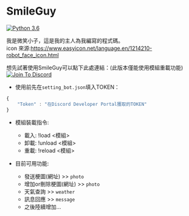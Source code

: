 # SmileGuy
[![Python 3.6](https://img.shields.io/badge/python-3.6-blue.svg)](https://www.python.org/downloads/release/python-367/)

我是微笑小子，這是我的主人為我編寫的程式碼。  
icon 來源:https://www.easyicon.net/language.en/1214210-robot_face_icon.html  

想先試著使用SmileGuy可以點下此處連結：(此版本僅能使用模組重載功能)  
[![Join To Discord](https://github.com/minexo79/SmileGuy/blob/master/photo/jointodiscord.png)](https://discordapp.com/api/oauth2/authorize?client_id=613249451355799552&permissions=2048&scope=bot)

* 使用前先在`setting_bot.json`填入TOKEN：
```js
{
	"Token" : "在Discord Developer Portal獲取的TOKEN"
}
```

* 模組裝載指令:  
  * 載入: !load <模組>
  * 卸載: !unload <模組>
  * 重載: !reload <模組>

* 目前可用功能:  
  * 發送梗圖(網址) >> `photo`
  * 增加or刪除梗圖(網址) >> `photo`
  * 天氣查詢 >> `weather`
  * 訊息回應 >> `message`
  * 之後陸續增加...
